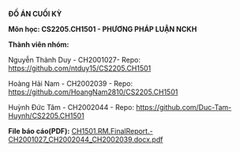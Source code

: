 **ĐỒ ÁN CUỐI KỲ**

**Môn học: CS2205.CH1501 - PHƯƠNG PHÁP LUẬN NCKH**

**Thành viên nhóm:**

Nguyễn Thành Duy - CH2001027- Repo: https://github.com/ntduy15/CS2205.CH1501

Hoàng Hải Nam - CH2002039 - Repo: https://github.com/HoangNam2810/CS2205.CH1501

Huỳnh Đức Tâm - CH2002044 - Repo: https://github.com/Duc-Tam-Huynh/CS2205.CH1501
  
**File báo cáo(PDF):** [CH1501.RM.FinalReport.-CH2001027_CH2002044_CH2002039.docx.pdf](https://github.com/ntduy15/CS2205.CH1501/files/6872551/CH1501.RM.FinalReport.-CH2001027_CH2002044_CH2002039.docx.pdf)
